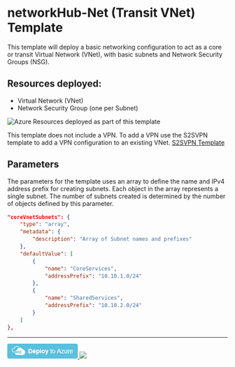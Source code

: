 # networkHub-Net (Transit VNet) Template

This template will deploy a basic networking configuration to act as a core or transit Virtual Network (VNet), with basic subnets and Network Security Groups (NSG).

## Resources deployed:
- Virtual Network (VNet)
- Network Security Group (one per Subnet)

![Azure Resources deployed as part of this template](../../img/templates/networkHub-Net-resources.png)

This template does not include a VPN. To add a VPN use the S2SVPN template to add a VPN configuration to an existing VNet. [S2SVPN Template](../002-networkHub-s2sVPN) 

## Parameters

The parameters for the template uses an array to define the name and IPv4 address prefix for creating subnets. Each object in the array represents a single subnet. The number of subnets created is determined by the number of objects defined by this parameter. 

```json
"coreVnetSubnets": {
    "type": "array",
    "metadata": {
        "description": "Array of Subnet names and prefixes"
    },
    "defaultValue": [
        {
            "name": "CoreServices",
            "addressPrefix": "10.10.1.0/24"
        },
        {
            "name": "SharedServices",
            "addressPrefix": "10.10.2.0/24"
        }
    ]
},
```

---


<a href="https://portal.azure.com/#create/Microsoft.Template/uri/https://raw.githubusercontent.com/hibbertda/azure-examples/wings2/Templates/001-Networking/001-1_networkHub-Net/networkHub-net.azrm.json" target="_blank">
    <img src="https://raw.githubusercontent.com/Azure/azure-quickstart-templates/master/1-CONTRIBUTION-GUIDE/images/deploytoazure.png"/>
</a>


<a href="https://portal.azure.us/#create/Microsoft.Template/uri/https://raw.githubusercontent.com/hibbertda/azure-examples/wings2/Templates/001-Networking/001-1_networkHub-Net/networkHub-net.azrm.json" target="_blank">
    <img src="https://azuredeploy.net/AzureGov.png"/>
</a>


